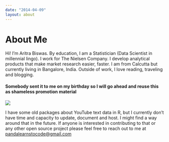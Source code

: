 ```yaml
---
date: "2014-04-09"
layout: about
---
```

# About Me
Hi! I’m Aritra Biswas. By education, I am a Statistician (Data Scientist in millennial lingo). I work for The Nielsen Company. I develop analytical products that make market research easier, faster. I am from Calcutta but currently living in Bangalore, India. Outside of work, I love reading, traveling and blogging. 

#### Somebody sent it to me on my birthday so I will go ahead and reuse this as shameless promotion material

![](https://pandalearnstocode.in/aboutme/phd022916s.gif)

I have some old packages about YouTube text data in R, but I currently don’t have time and capacity to update, document and host. I might find a way around that in the future. If anyone is interested in contributing to that or any other open source project please feel free to reach out to me at [pandalearnstocode@gmail.com](mailto:pandalearnstocode@gmail.com)